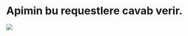 
<h1>Apimin bu requestlere cavab verir.</h1>
<img src="https://github.com/elseveremirli/exam-app/assets/106514920/c30690a1-0e63-40e0-a026-12a8b3f80061">
